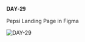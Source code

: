 𝐃𝐀𝐘-𝟐𝟗

Pepsi Landing Page in Figma

![DAY-29](https://user-images.githubusercontent.com/85480387/210152091-68da1d05-3342-4263-9f97-c14eb0002f77.jpg)
